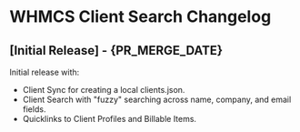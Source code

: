 # WHMCS Client Search Changelog

## [Initial Release] - {PR_MERGE_DATE}

Initial release with:

- Client Sync for creating a local clients.json.
- Client Search with "fuzzy" searching across name, company, and email fields.
- Quicklinks to Client Profiles and Billable Items. 